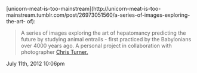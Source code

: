 [](http://www.helenfriel.com/Predictions )

[unicorn-meat-is-too-mainstream](http://unicorn-meat-is-too-
mainstream.tumblr.com/post/26973051560/a-series-of-images-exploring-the-art-
of):

> A series of images exploring the art of hepatomancy predicting the future by
> studying animal entrails - first practiced by the Babylonians over 4000
> years ago. A personal project in collaboration with photographer [Chris
> Turner.](http://www.christurnerphotography.co.uk/)

July 11th, 2012 10:06pm


